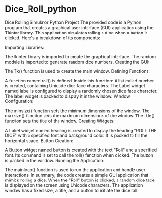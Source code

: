 # Dice_Roll_python
Dice Rolling Simulator Python Project
The provided code is a Python program that creates a graphical user interface (GUI) application using the Tkinter library. This application simulates rolling a dice when a button is clicked. Here's a breakdown of its components:

Importing Libraries:

The tkinter library is imported to create the graphical interface.
The random module is imported to generate random dice numbers.
Creating the GUI:

The Tk() function is used to create the main window.
Defining Functions:

A function named roll() is defined. Inside this function:
A list called number is created, containing Unicode dice face characters.
The Label widget named label is configured to display a randomly chosen dice face character.
The label widget is packed to display it in the window.
Window Configuration:

The minsize() function sets the minimum dimensions of the window.
The maxsize() function sets the maximum dimensions of the window.
The title() function sets the title of the window.
Creating Widgets:

A Label widget named heading is created to display the heading "ROLL THE DICE" with a specified font and background color. It is packed to fill the horizontal space.
Button Creation:

A Button widget named button is created with the text "Roll" and a specified font. Its command is set to call the roll() function when clicked. The button is packed in the window.
Running the Application:

The mainloop() function is used to run the application and handle user interactions.
In summary, the code creates a simple GUI application that mimics rolling a dice. When the "Roll" button is clicked, a random dice face is displayed on the screen using Unicode characters. The application window has a fixed size, a title, and a button to initiate the dice roll.
